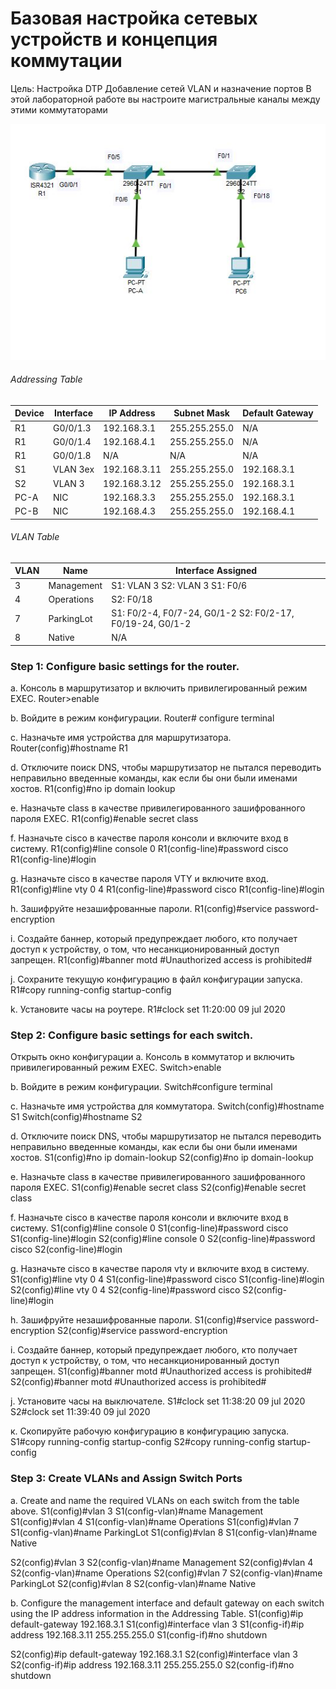 # Базовая настройка сетевых устройств и концепция коммутации

Цель: Настройка DTP Добавление сетей VLAN и назначение портов
В этой лабораторной работе вы настроите магистральные каналы между этими коммутаторами

![](https://raw.githubusercontent.com/Krestok/otus-networks/master/homework/4.2.8%20scheme.png)



###### Addressing Table
| Device | Interface | IP Address   | Subnet Mask   | Default  Gateway |
| ------ | --------- | ------------ | ------------- | ---------------- |
| R1     | G0/0/1.3  | 192.168.3.1  | 255.255.255.0 | N/A              |
| R1     | G0/0/1.4  | 192.168.4.1  | 255.255.255.0 | N/A              |
| R1     | G0/0/1.8  | N/A          | N/A           | N/A              |
| S1     | VLAN 3ex  | 192.168.3.11 | 255.255.255.0 | 192.168.3.1      |
| S2     | VLAN 3    | 192.168.3.12 | 255.255.255.0 | 192.168.3.1      |
| PC-A   | NIC       | 192.168.3.3  | 255.255.255.0 | 192.168.3.1      |
| PC-B   | NIC       | 192.168.4.3  | 255.255.255.0 | 192.168.4.1      |

###### VLAN Table

| VLAN | Name       | Interface  Assigned                                         |
| ---- | ---------- | ----------------------------------------------------------- |
| 3    | Management | S1: VLAN 3  S2: VLAN 3  S1: F0/6                            |
| 4    | Operations | S2: F0/18                                                   |
| 7    | ParkingLot | S1: F0/2-4, F0/7-24, G0/1-2   S2: F0/2-17, F0/19-24, G0/1-2 |
| 8    | Native     | N/A                                                         |

### Step 1: Configure basic settings for the router.
a. Консоль в маршрутизатор и включить привилегированный режим EXEC.
Router>enable

b. Войдите в режим конфигурации.
Router# configure terminal

c. Назначьте имя устройства для маршрутизатора.
Router(config)#hostname R1

d. Отключите поиск DNS, чтобы маршрутизатор не пытался переводить неправильно введенные команды, как если бы они были именами хостов.
R1(config)#no ip domain lookup

e. Назначьте class в качестве привилегированного зашифрованного пароля EXEC.
R1(config)#enable secret class

f. Назначьте cisco в качестве пароля консоли и включите вход в систему.
R1(config)#line console 0
R1(config-line)#password cisco
R1(config-line)#login

g. Назначьте cisco в качестве пароля VTY и включите вход.
R1(config)#line vty 0 4
R1(config-line)#password cisco
R1(config-line)#login

h. Зашифруйте незашифрованные пароли.
R1(config)#service password-encryption

i. Создайте баннер, который предупреждает любого, кто получает доступ к устройству, о том, что несанкционированный доступ запрещен.
R1(config)#banner motd #Unauthorized access is prohibited#

j. Сохраните текущую конфигурацию в файл конфигурации запуска.
R1#copy running-config startup-config

k. Установите часы на роутере.
R1#clock set 11:20:00 09 jul 2020


### Step 2: Configure basic settings for each switch.

Открыть окно конфигурации
a. Консоль в коммутатор и включить привилегированный режим EXEC.
Switch>enable

b. Войдите в режим конфигурации.
Switch#configure terminal

c. Назначьте имя устройства для коммутатора.
Switch(config)#hostname S1
Switch(config)#hostname S2

d. Отключите поиск DNS, чтобы маршрутизатор не пытался переводить неправильно введенные команды, как если бы они были именами хостов.
S1(config)#no ip domain-lookup
S2(config)#no ip domain-lookup

e. Назначьте class в качестве привилегированного зашифрованного пароля EXEC.
S1(config)#enable secret class
S2(config)#enable secret class

f. Назначьте cisco в качестве пароля консоли и включите вход в систему.
S1(config)#line console 0
S1(config-line)#password cisco
S1(config-line)#login
S2(config)#line console 0
S2(config-line)#password cisco
S2(config-line)#login


g. Назначьте cisco в качестве пароля vty и включите вход в систему.
S1(config)#line vty 0 4
S1(config-line)#password cisco
S1(config-line)#login
S2(config)#line vty 0 4
S2(config-line)#password cisco
S2(config-line)#login

h. Зашифруйте незашифрованные пароли.
S1(config)#service password-encryption
S2(config)#service password-encryption

i. Создайте баннер, который предупреждает любого, кто получает доступ к устройству, о том, что несанкционированный доступ запрещен.
S1(config)#banner motd #Unauthorized access is prohibited#
S2(config)#banner motd #Unauthorized access is prohibited#

j. Установите часы на выключателе.
S1#clock set 11:38:20 09 jul 2020
S2#clock set 11:39:40 09 jul 2020

к. Скопируйте рабочую конфигурацию в конфигурацию запуска.
S1#copy running-config startup-config
S2#copy running-config startup-config

### Step 3: Create VLANs and Assign Switch Ports
a.	Create and name the required VLANs on each switch from the table above.
S1(config)#vlan 3
S1(config-vlan)#name Management
S1(config)#vlan 4
S1(config-vlan)#name Operations
S1(config)#vlan 7
S1(config-vlan)#name ParkingLot
S1(config)#vlan 8
S1(config-vlan)#name Native

S2(config)#vlan 3
S2(config-vlan)#name Management
S2(config)#vlan 4
S2(config-vlan)#name Operations
S2(config)#vlan 7
S2(config-vlan)#name ParkingLot
S2(config)#vlan 8
S2(config-vlan)#name Native

b.	Configure the management interface and default gateway on each switch using the IP address information in the Addressing Table.
S1(config)#ip default-gateway 192.168.3.1
S1(config)#interface vlan 3
S1(config-if)#ip address 192.168.3.11 255.255.255.0
S1(config-if)#no shutdown

S2(config)#ip default-gateway 192.168.3.1
S2(config)#interface vlan 3
S2(config-if)#ip address 192.168.3.11 255.255.255.0
S2(config-if)#no shutdown
